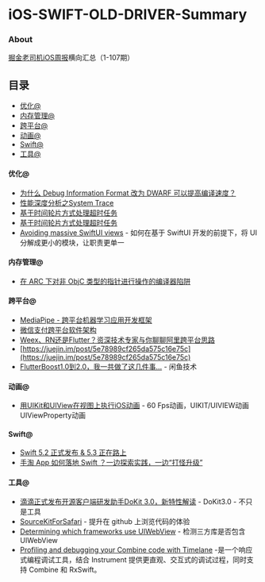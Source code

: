 # iOS-SWIFT-OLD-DRIVER-Summary

### About

[掘金老司机iOS周报](https://juejin.im/user/5a52075e6fb9a01c9d31b107)横向汇总（1-107期）

## 目录
- [优化@](#优化)
- [内存管理@](#内存管理)
- [跨平台@](#跨平台)
- [动画@](#动画)
- [Swift@](#Swift)
- [工具@](#工具)

#### 优化@
* [为什么 Debug Information Format 改为 DWARF 可以提高编译速度？](https://mp.weixin.qq.com/s/97h0oeotOpyTc_a-9ZSJtQ) 
* [性能深度分析之System Trace](https://mp.weixin.qq.com/s/wTF3JSFH5b2zIUYAbnC-Bw) 
* [基于时间轮片方式处理超时任务](https://juejin.im/post/5e733e4f51882549417fe9aa) 
* [基于时间轮片方式处理超时任务](https://mp.weixin.qq.com/s/odkqXKHkshXKS_ZPk_EhBA) 
* [Avoiding massive SwiftUI views](https://www.swiftbysundell.com/articles/avoiding-massive-swiftui-views/) - 如何在基于 SwiftUI 开发的前提下，将 UI 分解成更小的模块，让职责更单一

#### 内存管理@
* [在 ARC 下对非 ObjC 类型的指针进行操作的编译器陷阱](https://mp.weixin.qq.com/s/SE5vpD733SQw9_yc1JN_TQ) 

#### 跨平台@
* [MediaPipe - 跨平台机器学习应用开发框架](https://juejin.im/post/5e702e06e51d4526f363c62a?utm_source=gold_browser_extension) 
* [微信支付跨平台软件架构](https://mp.weixin.qq.com/s?__biz=MzAwNDY1ODY2OQ==&mid=2649287208&idx=1&sn=6f3813deaad2aa6f096bc0b0d7ba8c34&chksm=8334ceaab44347bc903bcf1d00898e124ccbc509fd628b119071b41a05959f09df2ef0716bea&mpshare=1&scene=1&srcid=&sharer_sharetime=1584703159505&sharer_shareid=c357a4972a00ef443223641b12ffbd76#rd)  
* [Weex、RN还是Flutter？资深技术专家与你聊聊阿里跨平台思路](https://mp.weixin.qq.com/s/AufpOA4ZDu0sf0sL-Sv_Sw) 
* [https://juejin.im/post/5e78989cf265da575c16e75c](https://juejin.im/post/5e78989cf265da575c16e75c) 
* [FlutterBoost1.0到2.0，我一共做了这几件事...](https://mp.weixin.qq.com/s?__biz=MzU4MDUxOTI5NA==&mid=2247485085&idx=1&sn=277e1c7d555099f1cb1018614810f14e&chksm=fd54d28cca235b9a16518428b7f7df249e6da193e6fa9b567f19bcf9d88790e02b888c0c93bc&token=1853870359&lang=zh_CN#rd) - 闲鱼技术

#### 动画@
* [用UIKit和UIView在视图上执行iOS动画](https://juejin.im/post/5e784681f265da57671be823) - 60 Fps动画，UIKIT/UIVIEW动画 UIViewProperty动画

#### Swift@
* [Swift 5.2 正式发布 & 5.3 正在路上](https://swift.org/blog/5-3-release-process/) 
* [手淘 App 如何落地 Swift ？一边探索实践，一边“打怪升级”](https://mp.weixin.qq.com/s/_iweRWQCjnoASCmUAKHDFA) 

#### 工具@
* [滴滴正式发布开源客户端研发助手DoKit 3.0，新特性解读](https://mp.weixin.qq.com/s/cTze8_-0KBIHHh96aEcilg)  - DoKit3.0 - 不只是工具
* [SourceKitForSafari](https://github.com/kishikawakatsumi/SourceKitForSafari)  - 提升在 github 上浏览代码的体验
* [Determining which frameworks use UIWebView](https://blog.kulman.sk/determining-which-frameworks-use-uiwebview/)  - 检测三方库是否包含 UIWebView
* [Profiling and debugging your Combine code with Timelane](https://www.donnywals.com/profiling-and-debugging-your-combine-code-with-timelane/)  -是一个响应式编程调试工具，结合 Instrument 提供更直观、交互式的调试过程，同时支持 Combine 和 RxSwift。
